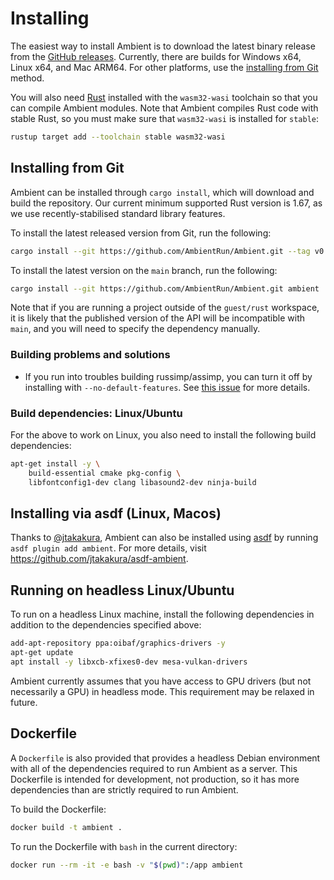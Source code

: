 # Installing

The easiest way to install Ambient is to download the latest binary release from the [GitHub releases](https://github.com/AmbientRun/Ambient/releases).
Currently, there are builds for Windows x64, Linux x64, and Mac ARM64. For other platforms, use the [installing from Git](#installing-from-git) method.

You will also need [Rust](https://www.rust-lang.org/) installed with the `wasm32-wasi` toolchain so that you can compile Ambient modules.
Note that Ambient compiles Rust code with stable Rust, so you must make sure that `wasm32-wasi` is installed for `stable`:

```sh
rustup target add --toolchain stable wasm32-wasi
```

## Installing from Git

Ambient can be installed through `cargo install`, which will download and build the repository. Our current minimum supported Rust version is <!-- rust-version-begin !-->1.67<!-- rust-version-end !-->, as we use recently-stabilised standard library features.

To install the latest released version from Git, run the following:

```sh
cargo install --git https://github.com/AmbientRun/Ambient.git --tag v0.2.0-rc1 ambient
```

To install the latest version on the `main` branch, run the following:

```sh
cargo install --git https://github.com/AmbientRun/Ambient.git ambient
```

Note that if you are running a project outside of the `guest/rust` workspace, it is likely that the published version of the API will be incompatible with `main`, and you will need to specify the dependency manually.

### Building problems and solutions

- If you run into troubles building russimp/assimp, you can turn it off by installing with `--no-default-features`. See [this issue](https://github.com/AmbientRun/Ambient/issues/173) for more details.

### Build dependencies: Linux/Ubuntu

For the above to work on Linux, you also need to install the following build dependencies:

```sh
apt-get install -y \
    build-essential cmake pkg-config \
    libfontconfig1-dev clang libasound2-dev ninja-build
```

## Installing via asdf (Linux, Macos)

Thanks to [@jtakakura](https://github.com/jtakakura), Ambient can also be installed using [asdf](https://asdf-vm.com/) by running `asdf plugin add ambient`. For more details, visit <https://github.com/jtakakura/asdf-ambient>.

## Running on headless Linux/Ubuntu

To run on a headless Linux machine, install the following dependencies in addition to the dependencies specified above:

```sh
add-apt-repository ppa:oibaf/graphics-drivers -y
apt-get update
apt install -y libxcb-xfixes0-dev mesa-vulkan-drivers
```

Ambient currently assumes that you have access to GPU drivers (but not necessarily a GPU) in headless mode. This requirement may be relaxed in future.

## Dockerfile

A `Dockerfile` is also provided that provides a headless Debian environment with all of the dependencies required to run Ambient as a server. This Dockerfile is intended for development, not production, so it has more dependencies than are strictly required to run Ambient.

To build the Dockerfile:

```sh
docker build -t ambient .
```

To run the Dockerfile with `bash` in the current directory:

```sh
docker run --rm -it -e bash -v "$(pwd)":/app ambient
```

